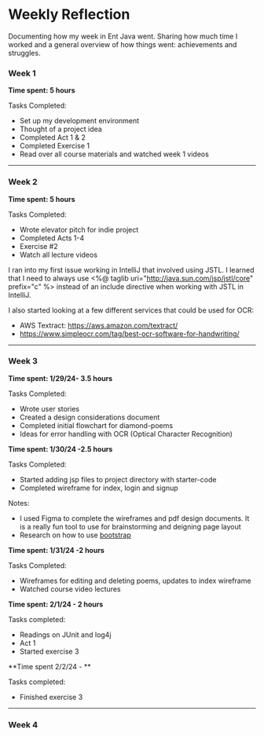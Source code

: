 # Weekly Reflection

Documenting how my week in Ent Java went. Sharing how much time I worked and a general overview of how things went: achievements and struggles.


### Week 1

**Time spent: 5 hours**

Tasks Completed:
* Set up my development environment
* Thought of a project idea
* Completed Act 1 & 2
* Completed Exercise 1
* Read over all course materials and watched week 1 videos
---
### Week 2
**Time spent: 5 hours**

Tasks Completed:
* Wrote elevator pitch for indie project
* Completed Acts 1-4
* Exercise #2 
* Watch all lecture videos

I ran into my first issue working in IntelliJ that involved using JSTL. I learned that I need to always use <%@ taglib uri="http://java.sun.com/jsp/jstl/core" prefix="c" %> instead of an include directive when working with JSTL in IntelliJ.

I also started looking at a few different services that could be used for OCR:
* AWS Textract: https://aws.amazon.com/textract/
* https://www.simpleocr.com/tag/best-ocr-software-for-handwriting/
---
### Week 3

**Time spent: 1/29/24- 3.5 hours**

Tasks Completed:
* Wrote user stories
* Created a design considerations document
* Completed initial flowchart for diamond-poems
* Ideas for error handling with OCR (Optical Character Recognition)

**Time spent: 1/30/24 -2.5 hours** 

Tasks Completed:
* Started adding jsp files to project directory with starter-code
* Completed wireframe for index, login and signup

Notes:
* I used Figma to complete the wireframes and pdf design documents.
It is a really fun tool to use for brainstorming and deigning page layout
* Research on how to use [bootstrap](https://www.oracle.com/webfolder/technetwork/tutorials/obe/java/basic_app_embedded_tomcat/basic_app-tomcat-embedded.html)

**Time spent: 1/31/24 -2 hours**

Tasks Completed:
* Wireframes for editing and deleting poems, updates to index wireframe
* Watched course video lectures

**Time spent: 2/1/24 - 2 hours**

Tasks completed:
* Readings on JUnit and log4j
* Act 1 
* Started exercise 3

**Time spent 2/2/24 - **

Tasks completed:
* Finished exercise 3
---
### Week 4